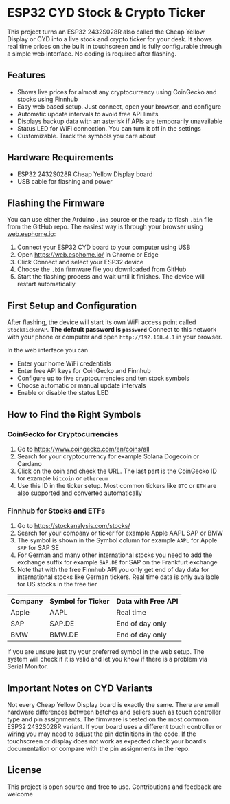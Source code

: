 
  <h1>ESP32 CYD Stock & Crypto Ticker</h1>

  <p>
    This project turns an ESP32 2432S028R also called the Cheap Yellow Display or CYD into a live stock and crypto ticker for your desk. It shows real time prices on the built in touchscreen and is fully configurable through a simple web interface. No coding is required after flashing.
  </p>

  <h2>Features</h2>
  <ul>
    <li>Shows live prices for almost any cryptocurrency using CoinGecko and stocks using Finnhub</li>
    <li>Easy web based setup. Just connect, open your browser, and configure</li>
    <li>Automatic update intervals to avoid free API limits</li>
    <li>Displays backup data with an asterisk if APIs are temporarily unavailable</li>
    <li>Status LED for WiFi connection. You can turn it off in the settings</li>
    <li>Customizable. Track the symbols you care about</li>
  </ul>

  <h2>Hardware Requirements</h2>
  <ul>
    <li>ESP32 2432S028R Cheap Yellow Display board</li>
    <li>USB cable for flashing and power</li>
  </ul>

  <h2>Flashing the Firmware</h2>
  <p>
    You can use either the Arduino <code>.ino</code> source or the ready to flash <code>.bin</code> file from the GitHub repo. The easiest way is through your browser using <a href="https://web.esphome.io/" target="_blank">web.esphome.io</a>:
  </p>
  <ol>
    <li>Connect your ESP32 CYD board to your computer using USB</li>
    <li>Open <a href="https://web.esphome.io/" target="_blank">https://web.esphome.io/</a> in Chrome or Edge</li>
    <li>Click Connect and select your ESP32 device</li>
    <li>Choose the <code>.bin</code> firmware file you downloaded from GitHub</li>
    <li>Start the flashing process and wait until it finishes. The device will restart automatically</li>
  </ol>

  <h2>First Setup and Configuration</h2>
  <p>
    After flashing, the device will start its own WiFi access point called <code>StockTickerAP</code>. 
    <b>The default password is <code>password</code></b>
    Connect to this network with your phone or computer and open <code>http://192.168.4.1</code> in your browser.
  </p>
  <p>
    In the web interface you can
  </p>
  <ul>
    <li>Enter your home WiFi credentials</li>
    <li>Enter free API keys for CoinGecko and Finnhub</li>
    <li>Configure up to five cryptocurrencies and ten stock symbols</li>
    <li>Choose automatic or manual update intervals</li>
    <li>Enable or disable the status LED</li>
  </ul>

  <h2>How to Find the Right Symbols</h2>
  <h3>CoinGecko for Cryptocurrencies</h3>
  <ol>
    <li>Go to <a href="https://www.coingecko.com/en/coins/all" target="_blank">https://www.coingecko.com/en/coins/all</a></li>
    <li>Search for your cryptocurrency for example Solana Dogecoin or Cardano</li>
    <li>Click on the coin and check the URL. The last part is the CoinGecko ID for example <code>bitcoin</code> or <code>ethereum</code></li>
    <li>Use this ID in the ticker setup. Most common tickers like <code>BTC</code> or <code>ETH</code> are also supported and converted automatically</li>
  </ol>
  <h3>Finnhub for Stocks and ETFs</h3>
  <ol>
    <li>Go to <a href="https://stockanalysis.com/stocks/" target="_blank">https://stockanalysis.com/stocks/</a></li>
    <li>Search for your company or ticker for example Apple AAPL SAP or BMW</li>
    <li>The symbol is shown in the Symbol column for example <code>AAPL</code> for Apple <code>SAP</code> for SAP SE</li>
    <li>For German and many other international stocks you need to add the exchange suffix for example <code>SAP.DE</code> for SAP on the Frankfurt exchange</li>
    <li>Note that with the free Finnhub API you only get end of day data for international stocks like German tickers. Real time data is only available for US stocks in the free tier</li>
  </ol>
  <table>
    <tr>
      <th>Company</th>
      <th>Symbol for Ticker</th>
      <th>Data with Free API</th>
    </tr>
    <tr>
      <td>Apple</td>
      <td>AAPL</td>
      <td>Real time</td>
    </tr>
    <tr>
      <td>SAP</td>
      <td>SAP.DE</td>
      <td>End of day only</td>
    </tr>
    <tr>
      <td>BMW</td>
      <td>BMW.DE</td>
      <td>End of day only</td>
    </tr>
  </table>
  <p>
    If you are unsure just try your preferred symbol in the web setup. The system will check if it is valid and let you know if there is a problem via Serial Monitor.
  </p>

  <h2>Important Notes on CYD Variants</h2>
  <p>
    Not every Cheap Yellow Display board is exactly the same. There are small hardware differences between batches and sellers such as touch controller type and pin assignments. The firmware is tested on the most common ESP32 2432S028R variant. If your board uses a different touch controller or wiring you may need to adjust the pin definitions in the code. If the touchscreen or display does not work as expected check your board’s documentation or compare with the pin assignments in the repo.
  </p>

 
  <h2>License</h2>
  <p>
    This project is open source and free to use. Contributions and feedback are welcome
  </p>

</body>
</html>
